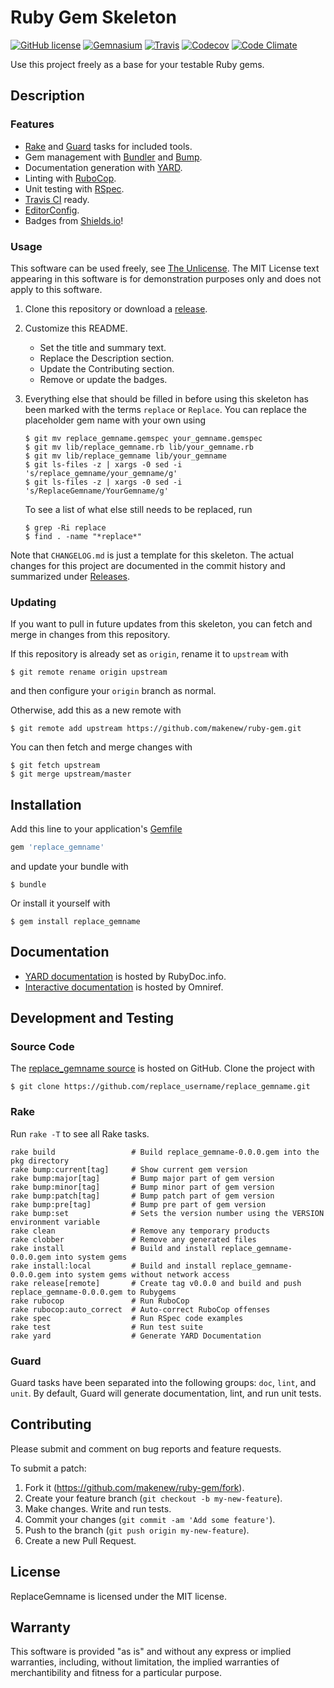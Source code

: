# Ruby Gem Skeleton

<!--
[![Gem](https://img.shields.io/gem/v/replace_gemname.svg)](https://rubygems.org/gems/replace_gemname)
-->
[![GitHub license](https://img.shields.io/github/license/makenew/ruby-gem.svg)](./LICENSE.txt)
[![Gemnasium](https://img.shields.io/gemnasium/makenew/ruby-gem.svg)](https://gemnasium.com/makenew/ruby-gem)
[![Travis](https://img.shields.io/travis/makenew/ruby-gem.svg)](https://travis-ci.org/makenew/ruby-gem)
[![Codecov](https://img.shields.io/codecov/c/github/makenew/ruby-gem.svg)](https://codecov.io/github/makenew/ruby-gem)
[![Code Climate](https://img.shields.io/codeclimate/github/makenew/ruby-gem.svg)](https://codeclimate.com/github/makenew/ruby-gem)

Use this project freely as a base for your testable Ruby gems.

## Description

### Features

* [Rake] and [Guard] tasks for included tools.
* Gem management with [Bundler] and [Bump].
* Documentation generation with [YARD].
* Linting with [RuboCop].
* Unit testing with [RSpec].
* [Travis CI] ready.
* [EditorConfig].
* Badges from [Shields.io]!

[Bump]: https://github.com/gregorym/bump
[Bundler]: http://bundler.io/
[EditorConfig]: http://editorconfig.org/
[Guard]: http://guardgem.org/
[Rake]: https://github.com/jimweirich/rake
[RSpec]: http://rspec.info/
[RuboCop]: https://github.com/bbatsov/rubocop
[Shields.io]: http://shields.io/
[Travis CI]: https://travis-ci.org/
[YARD]: http://yardoc.org/index.html

### Usage

This software can be used freely, see [The Unlicense].
The MIT License text appearing in this software is for
demonstration purposes only and does not apply to this software.

1. Clone this repository or download a [release][Releases].

2. Customize this README.
   - Set the title and summary text.
   - Replace the Description section.
   - Update the Contributing section.
   - Remove or update the badges.

3. Everything else that should be filled in before using this skeleton
   has been marked with the terms `replace` or `Replace`.
   You can replace the placeholder gem name with your own using

   ```
   $ git mv replace_gemname.gemspec your_gemname.gemspec
   $ git mv lib/replace_gemname.rb lib/your_gemname.rb
   $ git mv lib/replace_gemname lib/your_gemname
   $ git ls-files -z | xargs -0 sed -i 's/replace_gemname/your_gemname/g'
   $ git ls-files -z | xargs -0 sed -i 's/ReplaceGemname/YourGemname/g'
   ```

   To see a list of what else still needs to be replaced, run

   ```
   $ grep -Ri replace
   $ find . -name "*replace*"
   ```

Note that `CHANGELOG.md` is just a template for this skeleton.
The actual changes for this project are documented in the commit history
and summarized under [Releases].

[Releases]: https://github.com/makenew/ruby-gem/releases
[The Unlicense]: http://unlicense.org/UNLICENSE

### Updating

If you want to pull in future updates from this skeleton,
you can fetch and merge in changes from this repository.

If this repository is already set as `origin`,
rename it to `upstream` with

```
$ git remote rename origin upstream
```

and then configure your `origin` branch as normal.

Otherwise, add this as a new remote with

```
$ git remote add upstream https://github.com/makenew/ruby-gem.git
```

You can then fetch and merge changes with

```
$ git fetch upstream
$ git merge upstream/master
```

## Installation

Add this line to your application's [Gemfile][Bundler]

```ruby
gem 'replace_gemname'
```

and update your bundle with

```
$ bundle
```

Or install it yourself with

```
$ gem install replace_gemname
```

[Bundler]: http://bundler.io/

## Documentation

- [YARD documentation][RubyDoc] is hosted by RubyDoc.info.
- [Interactive documentation][Omniref] is hosted by Omniref.

[RubyDoc]: http://www.rubydoc.info/gems/replace_gemname
[Omniref]: https://www.omniref.com/ruby/gems/replace_gemname

## Development and Testing

### Source Code

The [replace_gemname source] is hosted on GitHub.
Clone the project with

```
$ git clone https://github.com/replace_username/replace_gemname.git
```

[replace_gemname source]: https://github.com/replace_username/replace_gemname

### Rake

Run `rake -T` to see all Rake tasks.

```
rake build                 # Build replace_gemname-0.0.0.gem into the pkg directory
rake bump:current[tag]     # Show current gem version
rake bump:major[tag]       # Bump major part of gem version
rake bump:minor[tag]       # Bump minor part of gem version
rake bump:patch[tag]       # Bump patch part of gem version
rake bump:pre[tag]         # Bump pre part of gem version
rake bump:set              # Sets the version number using the VERSION environment variable
rake clean                 # Remove any temporary products
rake clobber               # Remove any generated files
rake install               # Build and install replace_gemname-0.0.0.gem into system gems
rake install:local         # Build and install replace_gemname-0.0.0.gem into system gems without network access
rake release[remote]       # Create tag v0.0.0 and build and push replace_gemname-0.0.0.gem to Rubygems
rake rubocop               # Run RuboCop
rake rubocop:auto_correct  # Auto-correct RuboCop offenses
rake spec                  # Run RSpec code examples
rake test                  # Run test suite
rake yard                  # Generate YARD Documentation
```

### Guard

Guard tasks have been separated into the following groups:
`doc`, `lint`, and `unit`.
By default, Guard will generate documentation, lint, and run unit tests.

## Contributing

Please submit and comment on bug reports and feature requests.

To submit a patch:

1. Fork it (https://github.com/makenew/ruby-gem/fork).
2. Create your feature branch (`git checkout -b my-new-feature`).
3. Make changes. Write and run tests.
4. Commit your changes (`git commit -am 'Add some feature'`).
5. Push to the branch (`git push origin my-new-feature`).
6. Create a new Pull Request.

## License

ReplaceGemname is licensed under the MIT license.

## Warranty

This software is provided "as is" and without any express or
implied warranties, including, without limitation, the implied
warranties of merchantibility and fitness for a particular
purpose.
